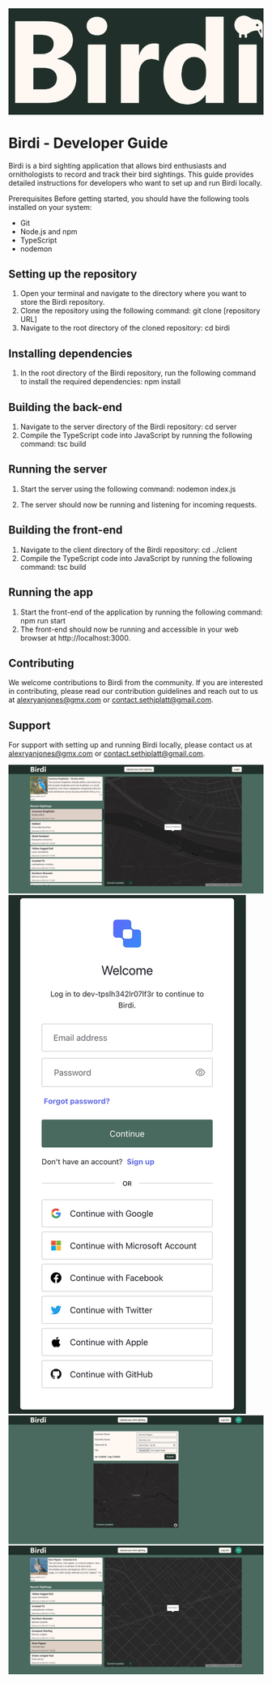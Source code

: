 <img src="birdiLogoJPG.jpg" align="center" />

# Birdi - Developer Guide
Birdi is a bird sighting application that allows bird enthusiasts and ornithologists to record and track their bird sightings.
This guide provides detailed instructions for developers who want to set up and run Birdi locally.

Prerequisites
Before getting started, you should have the following tools installed on your system:

- Git
- Node.js and npm
- TypeScript
- nodemon

## Setting up the repository

1. Open your terminal and navigate to the directory where you want to store the Birdi repository.
2. Clone the repository using the following command:
  git clone [repository URL]
3. Navigate to the root directory of the cloned repository:
cd birdi

## Installing dependencies

1. In the root directory of the Birdi repository, run the following command to install the required dependencies:
  npm install
  
## Building the back-end

1. Navigate to the server directory of the Birdi repository:
  cd server
2. Compile the TypeScript code into JavaScript by running the following command:
  tsc build
  
## Running the server

1. Start the server using the following command:
  nodemon index.js

2. The server should now be running and listening for incoming requests.

## Building the front-end

1. Navigate to the client directory of the Birdi repository:
  cd ../client
2. Compile the TypeScript code into JavaScript by running the following command:
  tsc build
  
## Running the app

1. Start the front-end of the application by running the following command:
  npm run start
2. The front-end should now be running and accessible in your web browser at http://localhost:3000.

## Contributing
We welcome contributions to Birdi from the community. If you are interested in contributing, please read our
contribution guidelines and reach out to us at alexryanjones@gmx.com or contact.sethjplatt@gmail.com.

## Support
For support with setting up and running Birdi locally, please contact us at alexryanjones@gmx.com or contact.sethjplatt@gmail.com.

<img src="birdi-1.jpg" />
<img src="birdi-2.jpg" />
<img src="birdi-3.jpg" />
<img src="birdi-4.jpg" />

